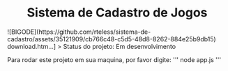 <h1 align="center"> Sistema de Cadastro de Jogos </h1>
![BIGODE](https://github.com/rteless/sistema-de-cadastro/assets/35121909/cb766c48-c5d5-48d8-8262-884e25b9db15)
 download.htm…]
> Status do projeto: Em desenvolvimento

Para rodar este projeto em sua maquina, por favor digite:
'''
node app.js
'''

